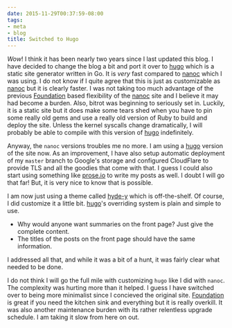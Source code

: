 ```yaml
---
date: 2015-11-29T00:37:59-08:00
tags:
- meta
- blog
title: Switched to Hugo
---
```


*Wow*! I think it has been nearly two years since I last updated this blog.
I have decided to change the blog a bit and port it over to [hugo][] which is
a static site generator written in Go. It is *very* fast compared to [nanoc][]
which I was using. I do not know if I quite agree that this is just as
customizable as [nanoc][] but it is clearly faster.  I was not taking too much
advantage of the previous [Foundation][] based flexibility of the [nanoc][]
site and I believe it may had become a burden. Also, bitrot was beginning to
seriously set in. Luckily, it is a static site but it does make some tears shed
when you have to pin some really old gems and use a really old version of Ruby
to build and deploy the site. Unless the kernel syscalls change dramatically,
I will probably be able to compile with this version of [hugo][] indefinitely.

Anyway, the `nanoc` versions troubles me no more. I am using a [hugo][] version
of the site now. As an improvement, I have also setup automatic deployment of
my `master` branch to Google's storage and configured CloudFlare to provide TLS
and all the goodies that come with that. I guess I could also start using
something like [prose.io][] to write my posts as well. I doubt I will go that
far! But, it is very nice to know that is possible.

I am now just using a theme called [hyde-y][] which is off-the-shelf. Of
course, I did customize it a little bit. [hugo][]'s overriding system is plain
and simple to use.

* Why would anyone want summaries on the front page? Just give the complete
  content.
* The titles of the posts on the front page should have the same information.

I addressed all that, and while it was a bit of a hunt, it was fairly clear
what needed to be done.

I do not think I will go the full mile with customizing `hugo` like I did with
`nanoc`. The complexity was hurting more than it helped. I guess I have
switched over to being more minimalist since I concieved the original site.
[Foundation][] is great if you need the kitchen sink and everything but it is
really overkill. It was also another maintenance burden with its rather
relentless upgrade schedule. I am taking it slow from here on out.

[hugo]: http://hugo.spf13.com
[nanoc]: http://nanoc.ws/
[hyde-y]: https://github.com/enten/hyde-y
[prose.io]: http://prose.io
[Foundation]: http://foundation.zurb.com
